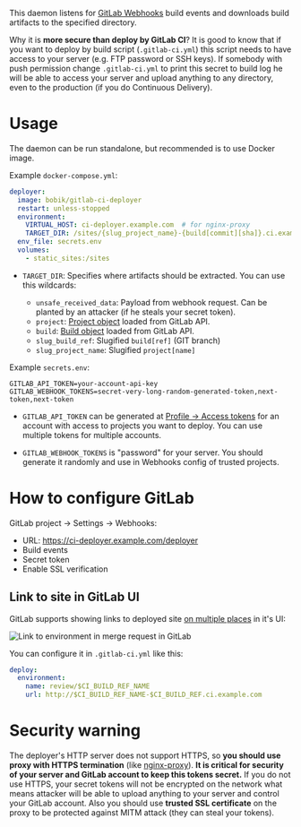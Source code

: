 This daemon listens for [GitLab Webhooks](http://docs.gitlab.com/ce/web_hooks/web_hooks.html) build events and downloads build artifacts to the specified directory.

Why it is **more secure than deploy by GitLab CI**? It is good to know that if you want to deploy by build script (`.gitlab-ci.yml`) this script needs to have access to your server (e.g. FTP password or SSH keys). If somebody with push permission change `.gitlab-ci.yml` to print this secret to build log he will be able to access your server and upload anything to any directory, even to the production (if you do Continuous Delivery).

# Usage

The daemon can be run standalone, but recommended is to use Docker image.

Example `docker-compose.yml`:

``` yaml
deployer:
  image: bobik/gitlab-ci-deployer
  restart: unless-stopped
  environment:
    VIRTUAL_HOST: ci-deployer.example.com  # for nginx-proxy
    TARGET_DIR: /sites/{slug_project_name}-{build[commit][sha]}.ci.example.com
  env_file: secrets.env
  volumes:
    - static_sites:/sites
```


- `TARGET_DIR`: Specifies where artifacts should be extracted. You can use this wildcards:

  - `unsafe_received_data`: Payload from webhook request. Can be planted by an attacker (if he steals your secret token).
  - `project`: [Project object](http://docs.gitlab.com/ce/api/projects.html#get-single-project) loaded from GitLab API.
  - `build`: [Build object](http://docs.gitlab.com/ce/api/builds.html#get-a-single-build) loaded from GitLab API.
  - `slug_build_ref`: Slugified `build[ref]` (GIT branch)
  - `slug_project_name`: Slugified `project[name]`

Example `secrets.env`:

```
GITLAB_API_TOKEN=your-account-api-key
GITLAB_WEBHOOK_TOKENS=secret-very-long-random-generated-token,next-token,next-token
```

- `GITLAB_API_TOKEN` can be generated at [Profile → Access tokens](https://gitlab.com/profile/personal_access_tokens) for an account with access to projects you want to deploy. You can use multiple tokens for multiple accounts.

- `GITLAB_WEBHOOK_TOKENS` is "password" for your server. You should generate it randomly and use in Webhooks config of trusted projects.

# How to configure GitLab

GitLab project → Settings → Webhooks:

- URL: https://ci-deployer.example.com/deployer
- Build events
- Secret token
- Enable SSL verification

## Link to site in GitLab UI

GitLab supports showing links to deployed site [on multiple places](https://docs.gitlab.com/ce/ci/environments.html#making-use-of-the-environment-url) in it's UI:

![Link to environment in merge request in GitLab](https://docs.gitlab.com/ce/ci/img/environments_mr_review_app.png)

You can configure it in `.gitlab-ci.yml` like this:

```yaml
deploy:
  environment:
    name: review/$CI_BUILD_REF_NAME
    url: http://$CI_BUILD_REF_NAME-$CI_BUILD_REF.ci.example.com
```

# Security warning

The deployer's HTTP server does not support HTTPS, so **you should use proxy with HTTPS termination** (like [nginx-proxy](https://github.com/jwilder/nginx-proxy)). **It is critical for security of your server and GitLab account to keep this tokens secret.** If you do not use HTTPS, your secret tokens will not be encrypted on the network what means attacker will be able to upload anything to your server and control your GitLab account. Also you should use **trusted SSL certificate** on the proxy to be protected against MITM attack (they can steal your tokens).

